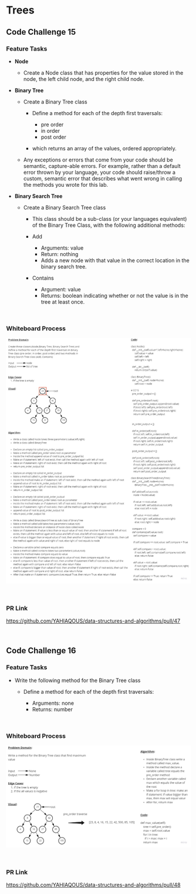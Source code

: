 # Trees

## Code Challenge 15

### **Feature Tasks**

- **Node**

  - Create a Node class that has properties for the value stored in the node, the left child node, and the right child node.

- **Binary Tree**

  - Create a Binary Tree class

    - Define a method for each of the depth first traversals:

      - pre order
      - in order
      - post order

    - which returns an array of the values, ordered appropriately.

  - Any exceptions or errors that come from your code should be semantic, capture-able errors. For example, rather than a default error thrown by your language, your code should raise/throw a custom, semantic error that describes what went wrong in calling the methods you wrote for this lab.

- **Binary Search Tree**

  - Create a Binary Search Tree class

    - This class should be a sub-class (or your languages equivalent) of the Binary Tree Class, with the following additional methods:

    - Add

      - Arguments: value
      - Return: nothing
      - Adds a new node with that value in the correct location in the binary search tree.

    - Contains

      - Argument: value
      - Returns: boolean indicating whether or not the value is in the tree at least once.

&nbsp;

### **Whiteboard Process**

![CC15](pictures/CC15.jpg)

&nbsp;

### **PR Link**

<https://github.com/YAHIAQOUS/data-structures-and-algorithms/pull/47>

&nbsp;

## Code Challenge 16

### **Feature Tasks**

- Write the following method for the Binary Tree class

  - Define a method for each of the depth first traversals:

    - Arguments: none
    - Returns: number

&nbsp;

### **Whiteboard Process**

![CC16](pictures/CC16.jpg)

&nbsp;

### **PR Link**

<https://github.com/YAHIAQOUS/data-structures-and-algorithms/pull/48>
